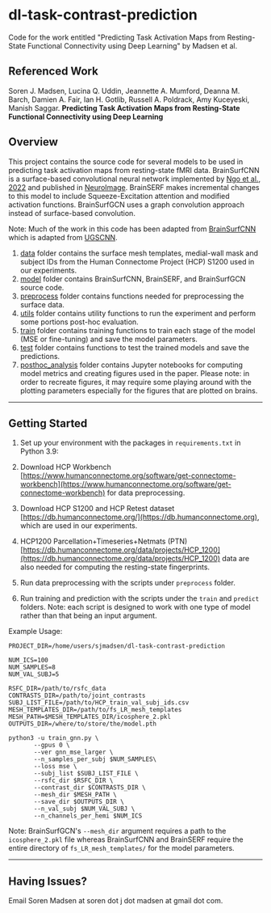 # dl-task-contrast-prediction
 Code for the work entitled "Predicting Task Activation Maps from Resting-State Functional Connectivity using Deep Learning" by Madsen et al.

## Referenced Work
Soren J. Madsen, Lucina Q. Uddin, Jeannette A. Mumford, Deanna M. Barch, Damien A. Fair, Ian H. Gotlib, Russell A. Poldrack, Amy Kuceyeski, Manish Saggar. **Predicting Task Activation Maps from Resting-State Functional Connectivity using Deep Learning**

## Overview

This project contains the source code for several models to be used in predicting task activation maps from resting-state fMRI data. BrainSurfCNN is a surface-based convolutional neural network implemented by [Ngo et al., 2022](https://github.com/ngohgia/brain-surf-cnn) and published in [NeuroImage](https://www.sciencedirect.com/science/article/pii/S1053811921011204). BrainSERF makes incremental changes to this model to include Squeeze-Excitation attention and modified activation functions. BrainSurfGCN uses a graph convolution approach instead of surface-based convolution.

Note: Much of the work in this code has been adapted from [BrainSurfCNN](https://github.com/ngohgia/brain-surf-cnn) which is adapted from [UGSCNN](https://github.com/maxjiang93/ugscnn).

1. [data](./data) folder contains the surface mesh templates, medial-wall mask and subject IDs from the Human Connectome Project (HCP) S1200 used in our experiments.
2. [model](./model) folder contains BrainSurfCNN, BrainSERF, and BrainSurfGCN source code.
3. [preprocess](./preprocess) folder contains functions needed for preprocessing the surface data.
4. [utils](./utils) folder contains utility functions to run the experiment and perform some portions post-hoc evaluation.
5. [train](./train) folder contains training functions to train each stage of the model (MSE or fine-tuning) and save the model parameters.
6. [test](./test) folder contains functions to test the trained models and save the predictions.
7. [posthoc_analysis](.posthoc_analysis) folder contains Jupyter notebooks for computing model metrics and creating figures used in the paper. Please note: in order to recreate figures, it may require some playing around with the plotting parameters especially for the figures that are plotted on brains.
----

## Getting Started

1. Set up your environment with the packages in `requirements.txt` in Python 3.9:

2. Download HCP Workbench [https://www.humanconnectome.org/software/get-connectome-workbench](https://www.humanconnectome.org/software/get-connectome-workbench) for data preprocessing.

3. Download HCP S1200 and HCP Retest dataset [https://db.humanconnectome.org/](https://db.humanconnectome.org), which are used in our experiments.

4. HCP1200 Parcellation+Timeseries+Netmats (PTN) [https://db.humanconnectome.org/data/projects/HCP_1200](https://db.humanconnectome.org/data/projects/HCP_1200) data are also needed for computing the resting-state fingerprints.

5. Run data preprocessing with the scripts under `preprocess` folder.

6. Run training and prediction with the scripts under the `train` and `predict` folders. Note: each script is designed to work with one type of model rather than that being an input argument.

Example Usage:
```
PROJECT_DIR=/home/users/sjmadsen/dl-task-contrast-prediction

NUM_ICS=100
NUM_SAMPLES=8
NUM_VAL_SUBJ=5

RSFC_DIR=/path/to/rsfc_data
CONTRASTS_DIR=/path/to/joint_contrasts
SUBJ_LIST_FILE=/path/to/HCP_train_val_subj_ids.csv
MESH_TEMPLATES_DIR=/path/to/fs_LR_mesh_templates
MESH_PATH=$MESH_TEMPLATES_DIR/icosphere_2.pkl
OUTPUTS_DIR=/where/to/store/the/model.pth

python3 -u train_gnn.py \
       --gpus 0 \
       --ver gnn_mse_larger \
       --n_samples_per_subj $NUM_SAMPLES\
       --loss mse \
       --subj_list $SUBJ_LIST_FILE \
       --rsfc_dir $RSFC_DIR \
       --contrast_dir $CONTRASTS_DIR \
       --mesh_dir $MESH_PATH \
       --save_dir $OUTPUTS_DIR \
       --n_val_subj $NUM_VAL_SUBJ \
       --n_channels_per_hemi $NUM_ICS
```
Note: BrainSurfGCN's `--mesh_dir` argument requires a path to the `icosphere_2.pkl` file whereas BrainSurfCNN and BrainSERF require the entire directory of `fs_LR_mesh_templates/` for the model parameters.

----

## Having Issues?

Email Soren Madsen at soren dot j dot madsen at gmail dot com.
